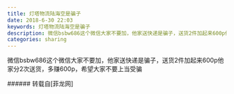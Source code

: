 ```yaml
---
title: 灯塔物流陆海空是骗子
date: 2018-6-30 22:03
keywords: 灯塔物流陆海空是骗子
description: 微信bsbw686这个微信大家不要加，他家送快递是骗子，送货2件加起来600p他家分2次送货，多赚600p，希望大家不要上当受骗
categories: sharing
---
```

<td class="t_f" id="postmessage_1467393">

微信bsbw686这个微信大家不要加，他家送快递是骗子，送货2件加起来600p他家分2次送货，多赚600p，希望大家不要上当受骗<br/>
</td>
###### 转载自[菲龙网]